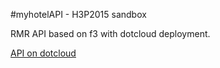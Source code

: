 #myhotelAPI - H3P2015 sandbox

RMR API based on f3 with dotcloud deployment.

[API on dotcloud](http://docs.dotcloud.com/firststeps/install/)
